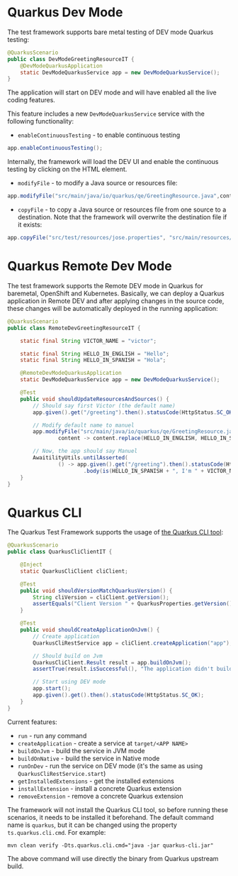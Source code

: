 # Quarkus Dev Mode

The test framework supports bare metal testing of DEV mode Quarkus testing:

```java
@QuarkusScenario
public class DevModeGreetingResourceIT {
    @DevModeQuarkusApplication
    static DevModeQuarkusService app = new DevModeQuarkusService();
}
```

The application will start on DEV mode and will have enabled all the live coding features.

This feature includes a new `DevModeQuarkusService` service with the following functionality:

- `enableContinuousTesting` - to enable continuous testing

```java
app.enableContinuousTesting();
```

Internally, the framework will load the DEV UI and enable the continuous testing by clicking on the HTML element.

- `modifyFile` - to modify a Java source or resources file:

```java
app.modifyFile("src/main/java/io/quarkus/qe/GreetingResource.java",content -> content.replace("victor", "manuel"));
```

- `copyFile` - to copy a Java source or resources file from one source to a destination. Note that the framework will overwrite the destination file if it exists:

```java
app.copyFile("src/test/resources/jose.properties", "src/main/resources/application.properties");
```

# Quarkus Remote Dev Mode

The test framework supports the Remote DEV mode in Quarkus for baremetal, OpenShift and Kubernetes. 
Basically, we can deploy a Quarkus application in Remote DEV and after applying changes in the source code, these changes
will be automatically deployed in the running application:

```java
@QuarkusScenario
public class RemoteDevGreetingResourceIT {

    static final String VICTOR_NAME = "victor";

    static final String HELLO_IN_ENGLISH = "Hello";
    static final String HELLO_IN_SPANISH = "Hola";

    @RemoteDevModeQuarkusApplication
    static DevModeQuarkusService app = new DevModeQuarkusService();

    @Test
    public void shouldUpdateResourcesAndSources() {
        // Should say first Victor (the default name)
        app.given().get("/greeting").then().statusCode(HttpStatus.SC_OK).body(is(HELLO_IN_ENGLISH + ", I'm " + VICTOR_NAME));

        // Modify default name to manuel
        app.modifyFile("src/main/java/io/quarkus/qe/GreetingResource.java",
                content -> content.replace(HELLO_IN_ENGLISH, HELLO_IN_SPANISH));

        // Now, the app should say Manuel
        AwaitilityUtils.untilAsserted(
                () -> app.given().get("/greeting").then().statusCode(HttpStatus.SC_OK)
                        .body(is(HELLO_IN_SPANISH + ", I'm " + VICTOR_NAME)));
    }
}
```

# Quarkus CLI

The Quarkus Test Framework supports the usage of [the Quarkus CLI tool](https://quarkus.io/version/main/guides/cli-tooling):

```java
@QuarkusScenario
public class QuarkusCliClientIT {

    @Inject
    static QuarkusCliClient cliClient;

    @Test
    public void shouldVersionMatchQuarkusVersion() {
        String cliVersion = cliClient.getVersion();
        assertEquals("Client Version " + QuarkusProperties.getVersion(), cliVersion);
    }

    @Test
    public void shouldCreateApplicationOnJvm() {
        // Create application
        QuarkusCliRestService app = cliClient.createApplication("app");

        // Should build on Jvm
        QuarkusCliClient.Result result = app.buildOnJvm();
        assertTrue(result.isSuccessful(), "The application didn't build on JVM. Output: " + result.getOutput());

        // Start using DEV mode
        app.start();
        app.given().get().then().statusCode(HttpStatus.SC_OK);
    }
}
```

Current features:
- `run` - run any command
- `createApplication` - create a service at `target/<APP NAME>`
- `buildOnJvm` - build the service in JVM mode
- `buildOnNative` - build the service in Native mode
- `runOnDev` - run the service on DEV mode (it's the same as using `QuarkusCliRestService.start`)
- `getInstalledExtensions` - get the installed extensions
- `installExtension` - install a concrete Quarkus extension
- `removeExtension` - remove a concrete Quarkus extension

The framework will not install the Quarkus CLI tool, so before running these scenarios, it needs to be installed it beforehand.
The default command name is `quarkus`, but it can be changed using the property `ts.quarkus.cli.cmd`. For example:

```
mvn clean verify -Dts.quarkus.cli.cmd="java -jar quarkus-cli.jar"
```

The above command will use directly the binary from Quarkus upstream build.